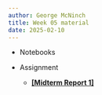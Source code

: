 ```yaml
---
author: George McNinch
title: Week 05 material
date: 2025-02-10
---
```


- Notebooks


- Assignment
	- [**[Midterm Report 1]**](/course-assignments/MidRep1--2025-02-14--problem.pdf)
